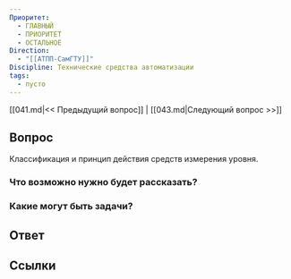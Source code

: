 ```yaml
---
Приоритет:
  - ГЛАВНЫЙ
  - ПРИОРИТЕТ
  - ОСТАЛЬНОЕ
Direction:
  - "[[АТПП-СамГТУ]]" 
Discipline: Технические средства автоматизации 
tags:
  - пусто
---
```

[[041.md|<< Предыдущий вопрос]] | [[043.md|Следующий вопрос >>]]
## Вопрос

Классификация и принцип действия средств измерения уровня.

### Что возможно нужно будет рассказать?

### Какие могут быть задачи?

## Ответ

## Ссылки

